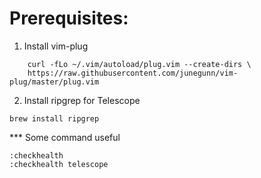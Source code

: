 # Prerequisites:

1. Install vim-plug
```
    curl -fLo ~/.vim/autoload/plug.vim --create-dirs \
    https://raw.githubusercontent.com/junegunn/vim-plug/master/plug.vim
```

2. Install ripgrep for Telescope
```
brew install ripgrep
```

*** Some command useful
```
:checkhealth
:checkhealth telescope
```
